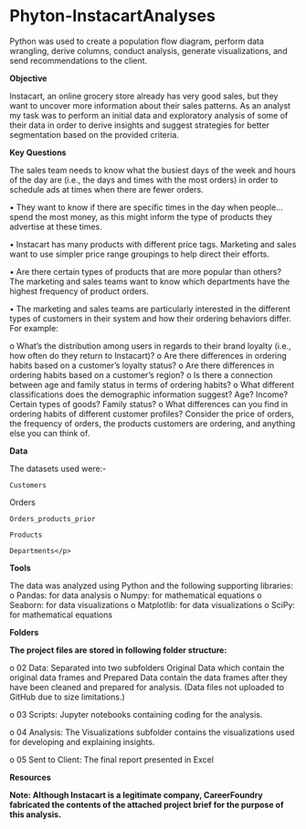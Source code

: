 # Phyton-InstacartAnalyses

<p>Python was used to create a population flow diagram, perform data wrangling, derive columns, conduct analysis, generate visualizations, and send recommendations to the client.</p>
<p><b>Objective</b></p>
<p>Instacart, an online grocery store already has very good sales, but they want to uncover more information about their sales patterns. As an analyst my task was to perform an initial data and exploratory analysis of some of their data in order to derive insights and suggest strategies for better segmentation based on the provided criteria. </p>
<p><b>Key Questions</b></p>
<p>The sales team needs to know what the busiest days of the week and hours of the day are (i.e., the days and times with the most orders) in order to schedule ads at times when there are fewer orders.

  •	They want to know if there are specific times in the day when people…
spend the most money, as this might inform the type of products they advertise at these times.
  
•	Instacart has many products with different price tags. Marketing and sales want to use simpler price range groupings to help direct their efforts.

•	Are there certain types of products that are more popular than others? The marketing and sales teams want to know which departments have the highest frequency of product orders.

•	The marketing and sales teams are particularly interested in the different types of customers in their system and how their ordering behaviors differ. For example:

o	What’s the distribution among users in regards to their brand loyalty (i.e., how often do they return to Instacart)?
o	Are there differences in ordering habits based on a customer’s loyalty status?
o	Are there differences in ordering habits based on a customer’s region?
o	Is there a connection between age and family status in terms of ordering habits?
o	What different classifications does the demographic information suggest? Age? Income? Certain types of goods? Family status?
o	What differences can you find in ordering habits of different customer profiles? Consider the price of orders, the frequency of orders, the products customers are ordering, and anything else you can think of.</p>
<p><b>Data</b></p>
<p>The datasets used were:-
  
	Customers

  Orders

	Orders_products_prior

	Products

	Departments</p>

<p><b>Tools</b></p>
<p>The data was analyzed using Python and the following supporting libraries:
o	Pandas: for data analysis
o	Numpy: for mathematical equations
o	Seaborn: for data visualizations
o	Matplotlib: for data visualizations
o	SciPy: for mathematical equations</p>
<p><b>Folders</b></p>

<b>The project files are stored in following folder structure:</b>
  
o	02 Data: Separated into two subfolders Original Data which contain the original data frames and Prepared Data contain the data frames after they have been cleaned and prepared for analysis. (Data files not uploaded to GitHub due to size limitations.)

o	03 Scripts: Jupyter notebooks containing coding for the analysis.

o	04 Analysis: The Visualizations subfolder contains the visualizations used for developing and explaining insights.

o	05 Sent to Client: The final report presented in Excel</p>

<p><b>Resources<b/></p>
<p>Note: Although Instacart is a legitimate company, CareerFoundry fabricated the contents of the attached project brief for the purpose of this analysis.</p>
